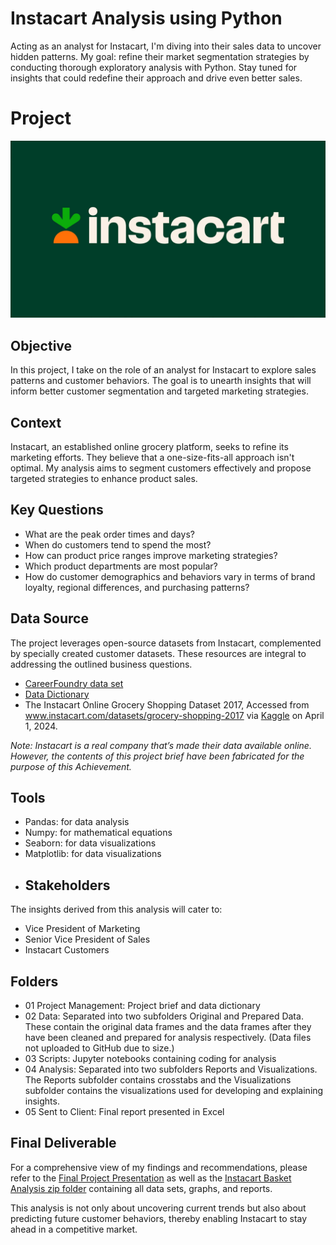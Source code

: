 # Instacart Analysis using Python
Acting as an analyst for Instacart, I'm diving into their sales data to uncover hidden patterns. My goal: refine their market segmentation strategies by conducting thorough exploratory analysis with Python. Stay tuned for insights that could redefine their approach and drive even better sales.
# Project
![Instacart logo](https://github.com/katiedallarosa/InstacartAnalysis-Python/blob/main/03-Instacart-Logo-Kale-1.webp)
## Objective
In this project, I take on the role of an analyst for Instacart to explore sales patterns and customer behaviors. The goal is to unearth insights that will inform better customer segmentation and targeted marketing strategies.
## Context
Instacart, an established online grocery platform, seeks to refine its marketing efforts. They believe that a one-size-fits-all approach isn't optimal. My analysis aims to segment customers effectively and propose targeted strategies to enhance product sales.
## Key Questions
- What are the peak order times and days?
- When do customers tend to spend the most?
- How can product price ranges improve marketing strategies?
- Which product departments are most popular?
- How do customer demographics and behaviors vary in terms of brand loyalty, regional differences, and purchasing patterns?
## Data Source
The project leverages open-source datasets from Instacart, complemented by specially created customer datasets. These resources are integral to addressing the outlined business questions.
- [CareerFoundry data set](https://s3.amazonaws.com/coach-courses-us/public/courses/data-immersion/A4/A4_Data_Assets/customers.zip)
- [Data Dictionary](https://gist.github.com/jeremystan/c3b39d947d9b88b3ccff3147dbcf6c6b)
- The Instacart Online Grocery Shopping Dataset 2017, Accessed from www.instacart.com/datasets/grocery-shopping-2017 via [Kaggle](https://www.kaggle.com/datasets/psparks/instacart-market-basket-analysis) on April 1, 2024.

_Note: Instacart is a real company that’s made their data available online. However, the contents of this project brief have been fabricated for the purpose of this Achievement._
## Tools
- Pandas: for data analysis
- Numpy: for mathematical equations
- Seaborn: for data visualizations
- Matplotlib: for data visualizations
- ## Stakeholders
The insights derived from this analysis will cater to:
- Vice President of Marketing
- Senior Vice President of Sales
- Instacart Customers
## Folders
- 01 Project Management: Project brief and data dictionary
- 02 Data: Separated into two subfolders Original and Prepared Data. These contain the original data frames and the data frames after they have been cleaned and prepared for analysis respectively. (Data files not uploaded to GitHub due to size.)
- 03 Scripts: Jupyter notebooks containing coding for analysis
- 04 Analysis: Separated into two subfolders Reports and Visualizations. The Reports subfolder contains crosstabs and the Visualizations subfolder contains the visualizations used for developing and explaining insights.
- 05 Sent to Client: Final report presented in Excel
## Final Deliverable
For a comprehensive view of my findings and recommendations, please refer to the [Final Project Presentation](https://github.com/katiedallarosa/InstacartAnalysis-Python/blob/main/Instacart%20Grocery%20Basket%20Analysis_KDallaRosa.pdf) as well as the [Instacart Basket Analysis zip folder](https://github.com/katiedallarosa/InstacartAnalysis-Python/blob/main/04-2024%20Instacart%20Basket%20Analysis_KDallaRosa.zip) containing all data sets, graphs, and reports.

This analysis is not only about uncovering current trends but also about predicting future customer behaviors, thereby enabling Instacart to stay ahead in a competitive market.
